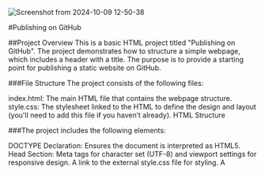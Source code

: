 ![Screenshot from 2024-10-09 12-50-38](https://github.com/user-attachments/assets/dd0f18c0-35e6-4a9f-a9c8-0b75a78c5ac6)


#Publishing on GitHub

##Project Overview
This is a basic HTML project titled "Publishing on GitHub". The project demonstrates how to structure a simple webpage, which includes a header with a title. The purpose is to provide a starting point for publishing a static website on GitHub.

###File Structure
The project consists of the following files:

index.html: The main HTML file that contains the webpage structure.
style.css: The stylesheet linked to the HTML to define the design and layout (you'll need to add this file if you haven’t already).
HTML Structure


###The project includes the following elements:

DOCTYPE Declaration: Ensures the document is interpreted as HTML5.
Head Section:
Meta tags for character set (UTF-8) and viewport settings for responsive design.
A link to the external style.css file for styling.
A <title> tag to define the page title ("Published").
Body Section:
A <header> element that contains an <h1> tag with the text "Publishing on GitHub."
Usage

To view this project locally:
Clone or download this repository.
Open the index.html file in your web browser.
Add custom styling in the style.css file to modify the design.

###Future Enhancements
Adding more content to the body (e.g., paragraphs, images).
Creating additional sections such as a footer or navigation bar.
Including external libraries like JavaScript for interactivity.

###License
This project is open-source and available for use under the MIT License.

